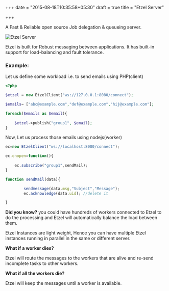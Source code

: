 +++
date = "2015-08-18T10:35:58+05:30"
draft = true
title = "Etzel Server"

+++

A Fast & Reliable open source Job delegation & queueing server. 


![Etzel Server](/images/etzel.png)

Etzel is built for Robust messaging between applications. It has built-in support for load-balancing and fault tolerance. 

### Example:

Let us define some workload i.e. to send emails using PHP(client)


````php
<?php

$etzel = new EtzelClient("ws://127.0.0.1:8080/connect");

$emails= ["abc@example.com","def@example.com","hij@example.com"];

foreach($emails as $email){
	
	$etzel->publish("group1", $email);
}

````
<!-- ?> -->
Now, Let us process those emails using nodejs(worker)

````javascript
ec=new EtzelClient("ws://localhost:8080/connect");

ec.onopen=function(){
	
	ec.subscribe("group1",sendMail);
}

function sendMail(data){

		sendmessage(data.msg,"Subject","Message");
		ec.acknowledge(data.uid); //delete it

}

````

**Did you know?** 
you could have hundreds of workers connected to Etzel to do the processing and Etzel will automatically balance the load between them. 

Etzel Instances are light weight, Hence you can have multiple Etzel instances running in parallel in the same or different server.

**What if a worker dies?**

Etzel will route the messages to the workers that are alive and re-send incomplete tasks to other workers.

**What if all the workers die?**

Etzel will keep the messages until a worker is available.

